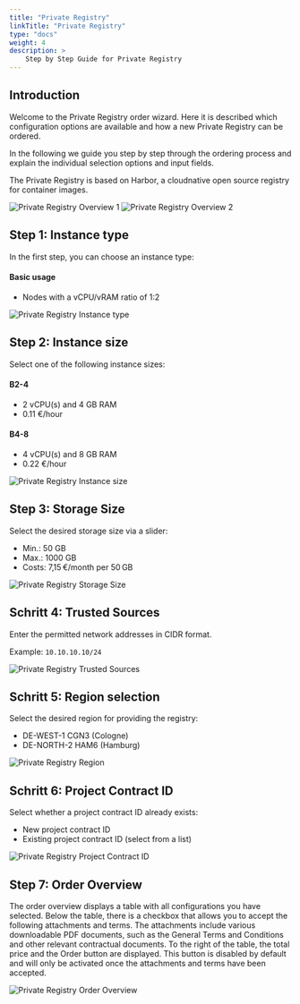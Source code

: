 ```yaml
---
title: "Private Registry"
linkTitle: "Private Registry"
type: "docs"
weight: 4
description: >
    Step by Step Guide for Private Registry
---
```


## Introduction

Welcome to the Private Registry order wizard. Here it is described which configuration options are available and how a new Private Registry can be ordered.

In the following we guide you step by step through the ordering process and explain the individual selection options and input fields.

The Private Registry is based on Harbor, a cloudnative open source registry for container images.

![Private Registry Overview 1](img/private-registry-overview1.png)
![Private Registry Overview 2](img/private-registry-overview2.png)

## Step 1: Instance type

In the first step, you can choose an instance type:

#### Basic usage
- Nodes with a vCPU/vRAM ratio of 1:2

![Private Registry Instance type](img/private-registry-instanz-type.png)

## Step 2: Instance size

Select one of the following instance sizes:

#### B2-4
- 2 vCPU(s) and 4 GB RAM
- 0.11 €/hour

#### B4-8
- 4 vCPU(s) and 8 GB RAM
- 0.22 €/hour

![Private Registry Instance size](img/private-registry-instanz-size.png)

## Step 3: Storage Size

Select the desired storage size via a slider:

- Min.: 50 GB
- Max.: 1000 GB
- Costs: 7,15 €/month per 50 GB

![Private Registry Storage Size](img/private-registry-storage.png)

## Schritt 4: Trusted Sources

Enter the permitted network addresses in CIDR format.

Example:
`10.10.10.10/24`

![Private Registry Trusted Sources](img/private-registry-sources.png)

## Schritt 5: Region selection

Select the desired region for providing the registry:

- DE-WEST-1 CGN3 (Cologne)
- DE-NORTH-2 HAM6 (Hamburg)

![Private Registry Region](img/private-registry-region.png)

## Schritt 6: Project Contract ID

Select whether a project contract ID already exists:

- New project contract ID
- Existing project contract ID (select from a list)

![Private Registry Project Contract ID](img/private-registry-existing-project.png)

## Step 7: Order Overview

The order overview displays a table with all configurations you have selected.
Below the table, there is a checkbox that allows you to accept the following attachments and terms.
The attachments include various downloadable PDF documents, such as the General Terms and Conditions and other relevant contractual documents.
To the right of the table, the total price and the Order button are displayed.
This button is disabled by default and will only be activated once the attachments and terms have been accepted.

![Private Registry Order Overview](img/private-registry-order-overview.png)
